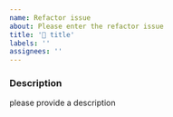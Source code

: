 ```yaml
---
name: Refactor issue
about: Please enter the refactor issue
title: '💅 title'
labels: ''
assignees: ''
---
```


### Description

please provide a description
